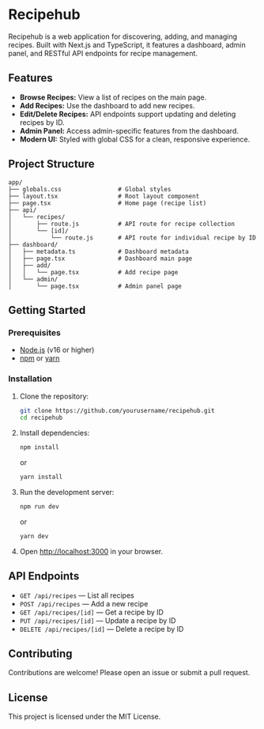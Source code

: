 # Recipehub

Recipehub is a web application for discovering, adding, and managing recipes. Built with Next.js and TypeScript, it features a dashboard, admin panel, and RESTful API endpoints for recipe management.

## Features

- **Browse Recipes:** View a list of recipes on the main page.
- **Add Recipes:** Use the dashboard to add new recipes.
- **Edit/Delete Recipes:** API endpoints support updating and deleting recipes by ID.
- **Admin Panel:** Access admin-specific features from the dashboard.
- **Modern UI:** Styled with global CSS for a clean, responsive experience.

## Project Structure

```
app/
├── globals.css                # Global styles
├── layout.tsx                 # Root layout component
├── page.tsx                   # Home page (recipe list)
├── api/
│   └── recipes/
│       ├── route.js           # API route for recipe collection
│       └── [id]/
│           └── route.js       # API route for individual recipe by ID
├── dashboard/
│   ├── metadata.ts            # Dashboard metadata
│   ├── page.tsx               # Dashboard main page
│   ├── add/
│   │   └── page.tsx           # Add recipe page
│   └── admin/
│       └── page.tsx           # Admin panel page
```

## Getting Started

### Prerequisites

- [Node.js](https://nodejs.org/) (v16 or higher)
- [npm](https://www.npmjs.com/) or [yarn](https://yarnpkg.com/)

### Installation

1. Clone the repository:
   ```sh
   git clone https://github.com/yourusername/recipehub.git
   cd recipehub
   ```

2. Install dependencies:
   ```sh
   npm install
   ```
   or
   ```sh
   yarn install
   ```

3. Run the development server:
   ```sh
   npm run dev
   ```
   or
   ```sh
   yarn dev
   ```

4. Open [http://localhost:3000](http://localhost:3000) in your browser.

## API Endpoints

- `GET /api/recipes` — List all recipes
- `POST /api/recipes` — Add a new recipe
- `GET /api/recipes/[id]` — Get a recipe by ID
- `PUT /api/recipes/[id]` — Update a recipe by ID
- `DELETE /api/recipes/[id]` — Delete a recipe by ID

## Contributing

Contributions are welcome! Please open an issue or submit a pull request.

## License

This project is licensed under the MIT License.